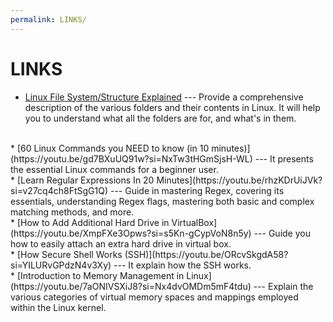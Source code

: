 ```yaml
---
permalink: LINKS/
---
```


# LINKS

* [Linux File System/Structure Explained](https://youtu.be/HbgzrKJvDRw?si=OVMR1tQ-jMckxc1u) --- 
Provide a comprehensive description of the various folders and their contents in Linux.
It will help you to understand what all the folders are for, and what's in them.
<br>
* [60 Linux Commands you NEED to know (in 10 minutes)](https://youtu.be/gd7BXuUQ91w?si=NxTw3tHGmSjsH-WL) --- 
It presents the essential Linux commands for a beginner user.
<br>
* [Learn Regular Expressions In 20 Minutes](https://youtu.be/rhzKDrUiJVk?si=v27cq4ch8FtSgG1Q) --- 
Guide in mastering Regex, covering its essentials, understanding Regex flags, mastering both basic and complex matching methods, and more.
<br>
* [How to Add Additional Hard Drive in VirtualBox](https://youtu.be/XmpFXe3Opws?si=s5Kn-gCypVoN8n5y) --- 
Guide you how to easily attach an extra hard drive in virtual box.
<br>
* [How Secure Shell Works (SSH)](https://youtu.be/ORcvSkgdA58?si=YILURvGPdzN4v3Xy) --- 
It explain how the SSH works.
<br>
* [Introduction to Memory Management in Linux](https://youtu.be/7aONIVSXiJ8?si=Nx4dvOMDm5mF4tdu) --- 
Explain the various categories of virtual memory spaces and mappings employed within the Linux kernel.
<br>

